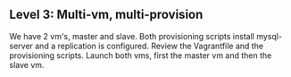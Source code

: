 Level 3: Multi-vm, multi-provision
----------------------------------

We have 2 vm's, master and slave. Both provisioning scripts install mysql-server and a replication is configured. Review the Vagrantfile and the provisioning scripts. Launch both vms, first the master vm and then the slave vm.